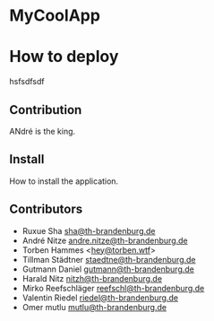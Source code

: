 # MyCoolApp

# How to deploy
hsfsdfsdf

## Contribution
ANdré is the king.

## Install
How to install the application.

## Contributors
* Ruxue Sha <sha@th-brandenburg.de>
* André Nitze <andre.nitze@th-brandenburg.de>
* Torben Hammes <[hey@torben.wtf](mailto:hey@torben.wtf)>
* Tillman Städtner <staedtne@th-brandenburg.de>
* Gutmann Daniel <gutmann@th-brandenburg.de>
* Harald Nitz <nitzh@th-brandenburg.de>
* Mirko Reefschläger <reefschl@th-brandenburg.de>
* Valentin Riedel <riedel@th-brandenburg.de>
* Omer mutlu mutlu@th-brandenburg.de
